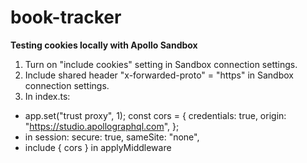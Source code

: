 # book-tracker



**Testing cookies locally with Apollo Sandbox**
1. Turn on "include cookies" setting in Sandbox connection settings.
2. Include shared header "x-forwarded-proto" = "https" in Sandbox connection settings. 
3. In index.ts:
- app.set("trust proxy", 1);
  const cors = {
    credentials: true,
    origin: "https://studio.apollographql.com",
  };
- in session:
    secure: true,
    sameSite: "none",
- include { cors } in applyMiddleware
